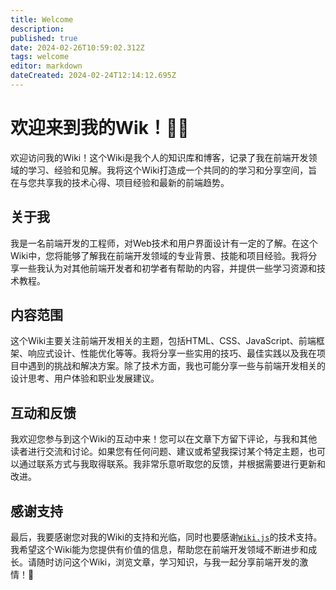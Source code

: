 ```yaml
---
title: Welcome
description: 
published: true
date: 2024-02-26T10:59:02.312Z
tags: welcome
editor: markdown
dateCreated: 2024-02-24T12:14:12.695Z
---
```


# 欢迎来到我的Wik！👨‍💻

欢迎访问我的Wiki！这个Wiki是我个人的知识库和博客，记录了我在前端开发领域的学习、经验和见解。我将这个Wiki打造成一个共同的的学习和分享空间，旨在与您共享我的技术心得、项目经验和最新的前端趋势。

## 关于我

我是一名前端开发的工程师，对Web技术和用户界面设计有一定的了解。在这个Wiki中，您将能够了解我在前端开发领域的专业背景、技能和项目经验。我将分享一些我认为对其他前端开发者和初学者有帮助的内容，并提供一些学习资源和技术教程。

## 内容范围

这个Wiki主要关注前端开发相关的主题，包括HTML、CSS、JavaScript、前端框架、响应式设计、性能优化等等。我将分享一些实用的技巧、最佳实践以及我在项目中遇到的挑战和解决方案。除了技术方面，我也可能分享一些与前端开发相关的设计思考、用户体验和职业发展建议。

## 互动和反馈

我欢迎您参与到这个Wiki的互动中来！您可以在文章下方留下评论，与我和其他读者进行交流和讨论。如果您有任何问题、建议或希望我探讨某个特定主题，也可以通过联系方式与我取得联系。我非常乐意听取您的反馈，并根据需要进行更新和改进。

## 感谢支持

最后，我要感谢您对我的Wiki的支持和光临，同时也要感谢[`Wiki.js`](https://js.wiki)的技术支持。我希望这个Wiki能为您提供有价值的信息，帮助您在前端开发领域不断进步和成长。请随时访问这个Wiki，浏览文章，学习知识，与我一起分享前端开发的激情！🚀
